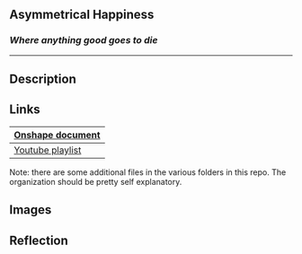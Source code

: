 ## Asymmetrical Happiness
### *Where anything good goes to die*
---

## Description

## Links
| [Onshape document](https://cvilleschools.onshape.com/documents/618b592bf73b13d5cd2b1c96/w/7d3536bfab490ef978980adf/e/1ca3d9266cbb04a65fddf9ed?renderMode=0&uiState=6170b4ebee980a13ed3ed748) |
| --- |
| [Youtube playlist](https://www.youtube.com/playlist?list=PLWQhE570pqHolLXlZ6UV2fSPk2NbFPnma) |

Note: there are some additional files in the various folders in this repo. The organization should be pretty self explanatory.

## Images
    

## Reflection